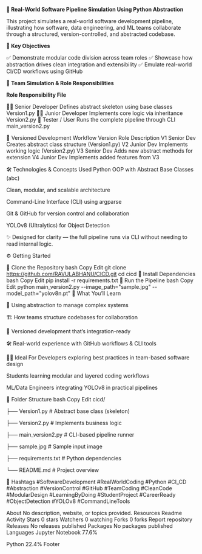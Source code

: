 **🚀 Real-World Software Pipeline Simulation Using Python Abstraction**

This project simulates a real-world software development pipeline, illustrating how software, data engineering, and ML teams collaborate through a structured, version-controlled, and abstracted codebase.

**🎯 Key Objectives**

✅ Demonstrate modular code division across team roles 
✅ Showcase how abstraction drives clean integration and extensibility
✅ Emulate real-world CI/CD workflows using GitHub

**👥 Team Simulation & Role Responsibilities**

**Role Responsibility File**

👨‍💼 Senior Developer Defines abstract skeleton using base classes Version1.py 
👨‍💻 Junior Developer Implements core logic via inheritance Version2.py
🧪 Tester / User Runs the complete pipeline through CLI main_version2.py

🔁 Versioned Development Workflow Version Role Description V1 Senior Dev Creates abstract class structure (Version1.py) V2 Junior Dev Implements working logic (Version2.py) V3 Senior Dev Adds new abstract methods for extension V4 Junior Dev Implements added features from V3

🛠️ Technologies & Concepts Used Python OOP with Abstract Base Classes (abc)

Clean, modular, and scalable architecture

Command-Line Interface (CLI) using argparse

Git & GitHub for version control and collaboration

YOLOv8 (Ultralytics) for Object Detection

✨ Designed for clarity — the full pipeline runs via CLI without needing to read internal logic.

⚙️ Getting Started 

🔹 Clone the Repository bash Copy Edit git clone https://github.com/RAVULABHANU/CICD.git cd cicd 
🔹 Install Dependencies bash Copy Edit pip install -r requirements.txt 
🔹 Run the Pipeline bash Copy Edit python main_version2.py --image_path="sample.jpg" --model_path="yolov8n.pt" 
🧠 What You’ll Learn 

🧩 Using abstraction to manage complex systems

🏗️ How teams structure codebases for collaboration

🔄 Versioned development that’s integration-ready

🛠️ Real-world experience with GitHub workflows & CLI tools

👨‍🎓 Ideal For Developers exploring best practices in team-based software design

Students learning modular and layered coding workflows

ML/Data Engineers integrating YOLOv8 in practical pipelines

📁 Folder Structure bash Copy Edit cicd/

├── Version1.py # Abstract base class (skeleton)

├── Version2.py # Implements business logic

├── main_version2.py # CLI-based pipeline runner

├── sample.jpg # Sample input image

├── requirements.txt # Python dependencies 

└── README.md # Project overview 

📌 Hashtags #SoftwareDevelopment #RealWorldCoding #Python #CI_CD #Abstraction #VersionControl #GitHub #TeamCoding #CleanCode #ModularDesign #LearningByDoing #StudentProject #CareerReady #ObjectDetection #YOLOv8 #CommandLineTools

About
No description, website, or topics provided.
Resources
 Readme
 Activity
Stars
 0 stars
Watchers
 0 watching
Forks
 0 forks
Report repository
Releases
No releases published
Packages
No packages published
Languages
Jupyter Notebook
77.6%
 
Python
22.4%
Footer
